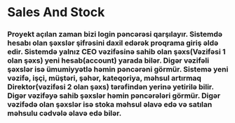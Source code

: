 # Sales And Stock
### Proyekt açılan zaman bizi login pəncərəsi qarşılayır. Sistemdə hesabı olan şəxslər şifrəsini daxil edərək proqrama giriş əldə edir. Sistemdə yalnız CEO vəzifəsinə sahib olan şəxs(Vəzifəsi 1 olan şəxs) yeni hesab(account) yarada bilər. Digər vəzifəli şəxslər isə ümumiyyətlə həmin pəncərəni görmür. Sistemə yeni vəzifə, işçi, müştəri, şəhər, kateqoriya, məhsul artırmaq Direktor(vəzifəsi 2 olan şəxs) tərəfindən yerinə yetirilə bilir. Digər vəzifəyə sahib şəxslər həmin pəncərələri görmür. Digər vəzifədə olan şəxslər isə stoka məhsul əlavə edə və satılan məhsulu cədvələ əlavə edə bilər.

